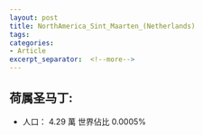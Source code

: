 ```yaml
---
layout: post
title: NorthAmerica_Sint_Maarten_(Netherlands)
tags: 
categories:
- Article
excerpt_separator:  <!--more-->
---
```

## 荷属圣马丁:
- 人口： 4.29 萬 世界佔比 0.0005%